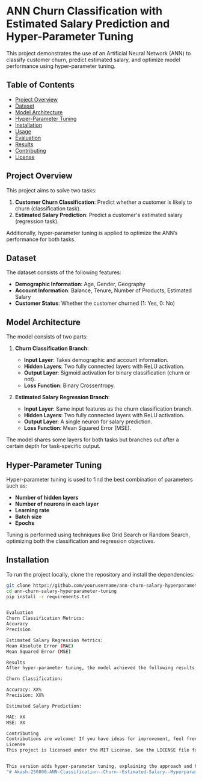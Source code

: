 # ANN Churn Classification with Estimated Salary Prediction and Hyper-Parameter Tuning

This project demonstrates the use of an Artificial Neural Network (ANN) to classify customer churn, predict estimated salary, and optimize model performance using hyper-parameter tuning.

## Table of Contents
- [Project Overview](#project-overview)
- [Dataset](#dataset)
- [Model Architecture](#model-architecture)
- [Hyper-Parameter Tuning](#hyper-parameter-tuning)
- [Installation](#installation)
- [Usage](#usage)
- [Evaluation](#evaluation)
- [Results](#results)
- [Contributing](#contributing)
- [License](#license)

## Project Overview

This project aims to solve two tasks:
1. **Customer Churn Classification**: Predict whether a customer is likely to churn (classification task).
2. **Estimated Salary Prediction**: Predict a customer's estimated salary (regression task).
  
Additionally, hyper-parameter tuning is applied to optimize the ANN’s performance for both tasks.

## Dataset

The dataset consists of the following features:
- **Demographic Information**: Age, Gender, Geography
- **Account Information**: Balance, Tenure, Number of Products, Estimated Salary
- **Customer Status**: Whether the customer churned (1: Yes, 0: No)

## Model Architecture

The model consists of two parts:
1. **Churn Classification Branch**:
   - **Input Layer**: Takes demographic and account information.
   - **Hidden Layers**: Two fully connected layers with ReLU activation.
   - **Output Layer**: Sigmoid activation for binary classification (churn or not).
   - **Loss Function**: Binary Crossentropy.

2. **Estimated Salary Regression Branch**:
   - **Input Layer**: Same input features as the churn classification branch.
   - **Hidden Layers**: Two fully connected layers with ReLU activation.
   - **Output Layer**: A single neuron for salary prediction.
   - **Loss Function**: Mean Squared Error (MSE).

The model shares some layers for both tasks but branches out after a certain depth for task-specific output.

## Hyper-Parameter Tuning

Hyper-parameter tuning is used to find the best combination of parameters such as:
- **Number of hidden layers**
- **Number of neurons in each layer**
- **Learning rate**
- **Batch size**
- **Epochs**

Tuning is performed using techniques like Grid Search or Random Search, optimizing both the classification and regression objectives.

## Installation

To run the project locally, clone the repository and install the dependencies:

```bash
git clone https://github.com/yourusername/ann-churn-salary-hyperparameter-tuning.git
cd ann-churn-salary-hyperparameter-tuning
pip install -r requirements.txt


Evaluation
Churn Classification Metrics:
Accuracy
Precision

Estimated Salary Regression Metrics:
Mean Absolute Error (MAE)
Mean Squared Error (MSE)

Results
After hyper-parameter tuning, the model achieved the following results:

Churn Classification:

Accuracy: XX%
Precision: XX%

Estimated Salary Prediction:

MAE: XX
MSE: XX

Contributing
Contributions are welcome! If you have ideas for improvement, feel free to submit a pull request or open an issue.
License
This project is licensed under the MIT License. See the LICENSE file for more details.


This version adds hyper-parameter tuning, explaining the approach and how it integrates into the project. Let me know if you'd like any modifications!
"# Akash-250800-ANN-Classification--Churn--Estimated-Salary--Hyperparametertuning" 
